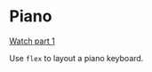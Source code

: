# Piano

[Watch part 1](https://www.loom.com/share/f2dbc0df00944386aa38b25f9259483e)

Use `flex` to layout a piano keyboard.